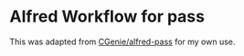 # Alfred Workflow for pass

This was adapted from [CGenie/alfred-pass](https://github.com/CGenie/alfred-pass) for my own use.
